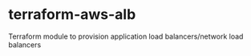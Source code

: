 # terraform-aws-alb
Terraform module to provision application load balancers/network load balancers
